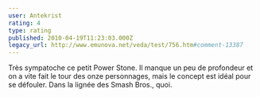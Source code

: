 ```yaml
---
user: Antekrist
rating: 4
type: rating
published: 2010-04-19T11:23:03.000Z
legacy_url: http://www.emunova.net/veda/test/756.htm#comment-13387
---
```

Très sympatoche ce petit Power Stone. Il manque un peu de profondeur et on a vite fait le tour des onze personnages, mais le concept est idéal pour se défouler. Dans la lignée des Smash Bros., quoi.